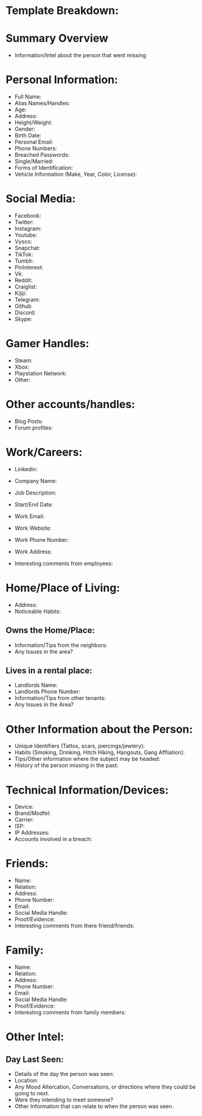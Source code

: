 # Template Breakdown: 

# Summary Overview

- Information/Intel about the person that went missing

# Personal Information: 

- Full Name: 
- Alias Names/Handles: 
- Age:
- Address:
- Height/Weight:
- Gender: 
- Birth Date:
- Personal Email:
- Phone Numbers:
- Breached Passwords:
- Single/Married: 
- Forms of Identification: 
- Vehicle Information (Make, Year, Color, License): 

# Social Media: 

- Facebook:
- Twitter:
- Instagram:
- Youtube:
- Vysco:
- Snapchat: 
- TikTok: 
- Tumblr:
- PinInterest:
- Vk: 
- Reddit: 
- Craiglist: 
- Kijiji: 
- Telegram:
-  Github
-  Discord: 
-  Skype:

# Gamer Handles:
- Steam:
- Xbox:
- Playstation Network:
-  Other:

# Other accounts/handles: 

- Blog Posts: 
- Forum profiles:

# Work/Careers: 

- Linkedin:
- Company Name: 
- Job Description: 
- Start/End Date: 
- Work Email: 
- Work Website:  
- Work Phone Number: 
- Work Address: 

- Interesting comments from employees: 

# Home/Place of Living: 
- Address: 
- Noticeable Habits: 

## Owns the Home/Place: 
- Information/Tips from the neighbors: 
- Any Issues in the area?

## Lives in a rental place: 

- Landlords Name: 
- Landlords Phone Number:
- Information/Tips from other tenants:
- Any Issues in the Area?

# Other Information about the Person: 
- Unique Identifiers (Tattos, scars, piercings/jewlery):
- Habits (Smoking, Drinking, Hitch Hiking, Hangouts, Gang Affliation):
- Tips/Other information where the subject may be headed: 
- History of the person missing in the past: 

# Technical Information/Devices: 
- Device: 
- Brand/Modfel: 
- Carrier: 
- ISP: 
- IP Addresses:
- Accounts involved in a breach: 

# Friends: 

- Name: 
- Relation:
- Address:
- Phone Number: 
- Email:
- Social Media Handle: 
- Proof/Evidence: 
- Interesting comments from there friend/friends:


# Family: 

- Name: 
- Relation:
- Address:
- Phone Number: 
- Email:
- Social Media Handle: 
- Proof/Evidence: 
- Interesting comments from family members:

# Other Intel: 

## Day Last Seen: 
- Details of the day the person was seen: 
- Location: 
- Any Mood Altercation, Conversations, or directions where they could be going to next. 
- Were they intending to meet someone?
- Other Information that can relate to when the person was seen. 


